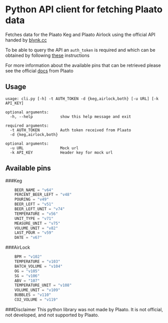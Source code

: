 # Python API client for fetching Plaato data

Fetches data for the Plaato Keg and Plaato Airlock using the official API handed by [blynk.cc](blynk.cc)

To be able to query the API an `auth_token` is required and which can be obtained by following [these](https://plaato.zendesk.com/hc/en-us/articles/360003234717-Auth-token) instructions

For more information about the available pins that can be retrieved please see the official [docs](https://plaato.zendesk.com/hc/en-us/articles/360003234877-Pins) from Plaato

## Usage
```
usage: cli.py [-h] -t AUTH_TOKEN -d {keg,airlock,both} [-u URL] [-k API_KEY]

optional arguments:
  -h, --help            show this help message and exit

required arguments:
  -t AUTH_TOKEN         Auth token received from Plaato
  -d {keg,airlock,both}

optional arguments:
  -u URL                Mock url
  -k API_KEY            Header key for mock url
```

## Available pins

###Keg
```python
    BEER_NAME = "v64"
    PERCENT_BEER_LEFT = "v48"
    POURING = "v49"
    BEER_LEFT = "v51"
    BEER_LEFT_UNIT = "v74"
    TEMPERATURE = "v56"
    UNIT_TYPE = "v71"
    MEASURE_UNIT = "v75"
    VOLUME_UNIT = "v82"
    LAST_POUR = "v59"
    DATE = "v67"
```

###AirLock
```python
    BPM = "v102"
    TEMPERATURE = "v103"
    BATCH_VOLUME = "v104"
    OG = "v105"
    SG = "v106"
    ABV = "107"
    TEMPERATURE_UNIT = "v108"
    VOLUME_UNIT = "v109"
    BUBBLES = "v110"
    CO2_VOLUME = "v119"
```

###Disclaimer
This python library was not made by Plaato. It is not official, not developed, and not supported by Plaato.